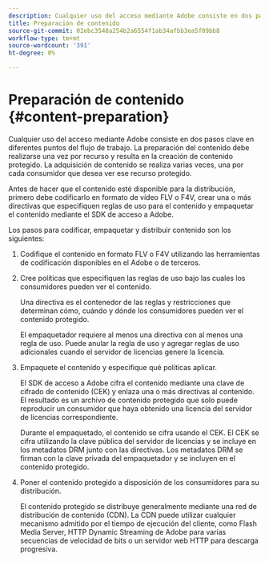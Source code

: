 ```yaml
---
description: Cualquier uso del acceso mediante Adobe consiste en dos pasos clave en diferentes puntos del flujo de trabajo. La preparación del contenido debe realizarse una vez por recurso y resulta en la creación de contenido protegido. La adquisición de contenido se realiza varias veces, una por cada consumidor que desea ver ese recurso protegido.
title: Preparación de contenido
source-git-commit: 02ebc3548a254b2a6554f1ab34afbb3ea5f09bb8
workflow-type: tm+mt
source-wordcount: '391'
ht-degree: 0%

---
```


# Preparación de contenido {#content-preparation}

Cualquier uso del acceso mediante Adobe consiste en dos pasos clave en diferentes puntos del flujo de trabajo. La preparación del contenido debe realizarse una vez por recurso y resulta en la creación de contenido protegido. La adquisición de contenido se realiza varias veces, una por cada consumidor que desea ver ese recurso protegido.

Antes de hacer que el contenido esté disponible para la distribución, primero debe codificarlo en formato de vídeo FLV o F4V, crear una o más directivas que especifiquen reglas de uso para el contenido y empaquetar el contenido mediante el SDK de acceso a Adobe.

Los pasos para codificar, empaquetar y distribuir contenido son los siguientes:

1. Codifique el contenido en formato FLV o F4V utilizando las herramientas de codificación disponibles en el Adobe o de terceros.
1. Cree políticas que especifiquen las reglas de uso bajo las cuales los consumidores pueden ver el contenido.

   Una directiva es el contenedor de las reglas y restricciones que determinan cómo, cuándo y dónde los consumidores pueden ver el contenido protegido.

   El empaquetador requiere al menos una directiva con al menos una regla de uso. Puede anular la regla de uso y agregar reglas de uso adicionales cuando el servidor de licencias genere la licencia.

1. Empaquete el contenido y especifique qué políticas aplicar.

   El SDK de acceso a Adobe cifra el contenido mediante una clave de cifrado de contenido (CEK) y enlaza una o más directivas al contenido. El resultado es un archivo de contenido protegido que solo puede reproducir un consumidor que haya obtenido una licencia del servidor de licencias correspondiente.

   Durante el empaquetado, el contenido se cifra usando el CEK. El CEK se cifra utilizando la clave pública del servidor de licencias y se incluye en los metadatos DRM junto con las directivas. Los metadatos DRM se firman con la clave privada del empaquetador y se incluyen en el contenido protegido.

1. Poner el contenido protegido a disposición de los consumidores para su distribución.

   El contenido protegido se distribuye generalmente mediante una red de distribución de contenido (CDN). La CDN puede utilizar cualquier mecanismo admitido por el tiempo de ejecución del cliente, como Flash Media Server, HTTP Dynamic Streaming de Adobe para varias secuencias de velocidad de bits o un servidor web HTTP para descarga progresiva.
